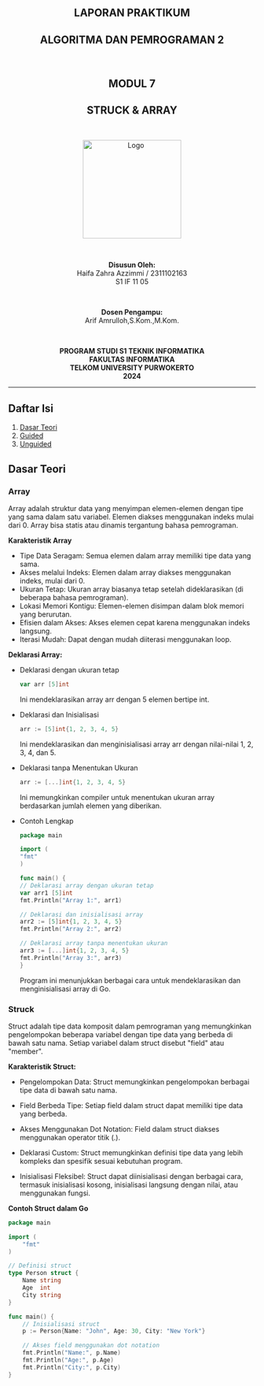 <h2 align="center"><strong>LAPORAN PRAKTIKUM</strong></h2>
<h2 align="center"><strong>ALGORITMA DAN PEMROGRAMAN 2</strong></h2>

<br>

<h2 align="center"><strong>MODUL 7</strong></h2>
<h2 align="center"><strong> STRUCK & ARRAY </strong></h2> 

<br>

<p align="center">
  
  <img src="https://github.com/user-attachments/assets/741cb565-774a-4298-b1fb-22ebf35822f1" alt="Logo" width="200"/>

</p>

<br>

<p align="center">
  <strong>Disusun Oleh:</strong><br>
  Haifa Zahra Azzimmi / 2311102163<br>
  S1 IF 11 05
</p>

<br>

<p align="center">
  <strong>Dosen Pengampu:</strong><br>
  Arif Amrulloh,S.Kom.,M.Kom.
</p>

<br>

<p align="center">
  <strong>PROGRAM STUDI S1 TEKNIK INFORMATIKA</strong><br>
  <strong>FAKULTAS INFORMATIKA</strong><br>
  <strong>TELKOM UNIVERSITY PURWOKERTO</strong><br>
  <strong>2024</strong>
</p>

------

## Daftar Isi
1. [Dasar Teori](#dasar-teori)
2. [Guided](#guided)
3. [Unguided](#unguided)

## Dasar Teori

### Array
Array adalah struktur data yang menyimpan elemen-elemen dengan tipe yang sama dalam satu variabel. Elemen diakses menggunakan indeks mulai dari 0. Array bisa statis atau dinamis tergantung bahasa pemrograman.

**Karakteristik Array**
- Tipe Data Seragam: Semua elemen dalam array memiliki tipe data yang sama.
- Akses melalui Indeks: Elemen dalam array diakses menggunakan indeks, mulai dari 0.
- Ukuran Tetap: Ukuran array biasanya tetap setelah dideklarasikan (di beberapa bahasa pemrograman).
- Lokasi Memori Kontigu: Elemen-elemen disimpan dalam blok memori yang berurutan.
- Efisien dalam Akses: Akses elemen cepat karena menggunakan indeks langsung.
- Iterasi Mudah: Dapat dengan mudah diiterasi menggunakan loop.

**Deklarasi Array:**

- Deklarasi dengan ukuran tetap
  ```go
  var arr [5]int
  ```
  Ini mendeklarasikan array arr dengan 5 elemen bertipe int.
  
- Deklarasi dan Inisialisasi
  ```go
  arr := [5]int{1, 2, 3, 4, 5}
  ```
  Ini mendeklarasikan dan menginisialisasi array arr dengan nilai-nilai 1, 2, 3, 4, dan 5.

- Deklarasi tanpa Menentukan Ukuran
    ```go
    arr := [...]int{1, 2, 3, 4, 5}
    ```
    Ini memungkinkan compiler untuk menentukan ukuran array berdasarkan jumlah elemen yang diberikan.

- Contoh Lengkap
    ```go
    package main

  import (
    "fmt"
  )

  func main() {
    // Deklarasi array dengan ukuran tetap
    var arr1 [5]int
    fmt.Println("Array 1:", arr1)

    // Deklarasi dan inisialisasi array
    arr2 := [5]int{1, 2, 3, 4, 5}
    fmt.Println("Array 2:", arr2)

    // Deklarasi array tanpa menentukan ukuran
    arr3 := [...]int{1, 2, 3, 4, 5}
    fmt.Println("Array 3:", arr3)
  }
  ```

    Program ini menunjukkan berbagai cara untuk mendeklarasikan dan menginisialisasi array di Go.

### Struck
Struct adalah tipe data komposit dalam pemrograman yang memungkinkan pengelompokan beberapa variabel dengan tipe data yang berbeda di bawah satu nama. Setiap variabel dalam struct disebut "field" atau "member".


**Karakteristik Struct:**
- Pengelompokan Data: Struct memungkinkan pengelompokan berbagai tipe data di bawah satu nama.

- Field Berbeda Tipe: Setiap field dalam struct dapat memiliki tipe data yang berbeda.

- Akses Menggunakan Dot Notation: Field dalam struct diakses menggunakan operator titik (.).

- Deklarasi Custom: Struct memungkinkan definisi tipe data yang lebih kompleks dan spesifik sesuai kebutuhan program.

- Inisialisasi Fleksibel: Struct dapat diinisialisasi dengan berbagai cara, termasuk inisialisasi kosong, inisialisasi langsung dengan nilai, atau menggunakan fungsi.

**Contoh Struct dalam Go**
```go
package main

import (
    "fmt"
)

// Definisi struct
type Person struct {
    Name string
    Age  int
    City string
}

func main() {
    // Inisialisasi struct
    p := Person{Name: "John", Age: 30, City: "New York"}

    // Akses field menggunakan dot notation
    fmt.Println("Name:", p.Name)
    fmt.Println("Age:", p.Age)
    fmt.Println("City:", p.City)
}
```
